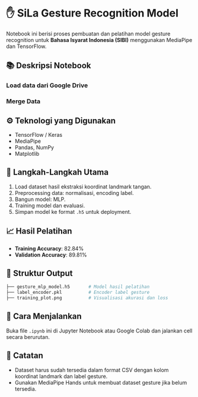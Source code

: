 # ✋ SiLa Gesture Recognition Model

Notebook ini berisi proses pembuatan dan pelatihan model gesture recognition untuk **Bahasa Isyarat Indonesia (SIBI)** menggunakan MediaPipe dan TensorFlow.

## 📚 Deskripsi Notebook

### Load data dari Google Drive
### Merge Data

## ⚙️ Teknologi yang Digunakan

- TensorFlow / Keras
- MediaPipe
- Pandas, NumPy
- Matplotlib

## 🧪 Langkah-Langkah Utama

1. Load dataset hasil ekstraksi koordinat landmark tangan.
2. Preprocessing data: normalisasi, encoding label.
3. Bangun model: MLP.
4. Training model dan evaluasi.
5. Simpan model ke format `.h5` untuk deployment.

## 📈 Hasil Pelatihan

- **Training Accuracy**: 82.84%
- **Validation Accuracy**: 89.81%

## 📁 Struktur Output

```bash
├── gesture_mlp_model.h5       # Model hasil pelatihan
├── label_encoder.pkl          # Encoder label gesture
├── training_plot.png          # Visualisasi akurasi dan loss
```

## 🚀 Cara Menjalankan

Buka file `.ipynb` ini di Jupyter Notebook atau Google Colab dan jalankan cell secara berurutan.

## 📝 Catatan

- Dataset harus sudah tersedia dalam format CSV dengan kolom koordinat landmark dan label gesture.
- Gunakan MediaPipe Hands untuk membuat dataset gesture jika belum tersedia.

